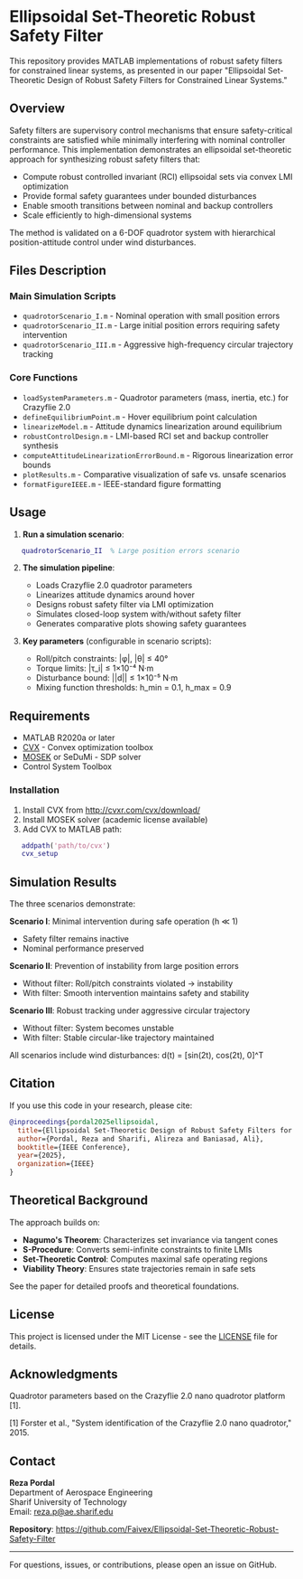 # Ellipsoidal Set-Theoretic Robust Safety Filter

This repository provides MATLAB implementations of robust safety filters for constrained linear systems, as presented in our paper "Ellipsoidal Set-Theoretic Design of Robust Safety Filters for Constrained Linear Systems."

## Overview

Safety filters are supervisory control mechanisms that ensure safety-critical constraints are satisfied while minimally interfering with nominal controller performance. This implementation demonstrates an ellipsoidal set-theoretic approach for synthesizing robust safety filters that:

- Compute robust controlled invariant (RCI) ellipsoidal sets via convex LMI optimization
- Provide formal safety guarantees under bounded disturbances
- Enable smooth transitions between nominal and backup controllers
- Scale efficiently to high-dimensional systems

The method is validated on a 6-DOF quadrotor system with hierarchical position-attitude control under wind disturbances.

## Files Description

### Main Simulation Scripts
- `quadrotorScenario_I.m` - Nominal operation with small position errors
- `quadrotorScenario_II.m` - Large initial position errors requiring safety intervention
- `quadrotorScenario_III.m` - Aggressive high-frequency circular trajectory tracking

### Core Functions
- `loadSystemParameters.m` - Quadrotor parameters (mass, inertia, etc.) for Crazyflie 2.0
- `defineEquilibriumPoint.m` - Hover equilibrium point calculation
- `linearizeModel.m` - Attitude dynamics linearization around equilibrium
- `robustControlDesign.m` - LMI-based RCI set and backup controller synthesis
- `computeAttitudeLinearizationErrorBound.m` - Rigorous linearization error bounds
- `plotResults.m` - Comparative visualization of safe vs. unsafe scenarios
- `formatFigureIEEE.m` - IEEE-standard figure formatting


## Usage

1. **Run a simulation scenario**:
```matlab
   quadrotorScenario_II  % Large position errors scenario
```

2. **The simulation pipeline**:
   - Loads Crazyflie 2.0 quadrotor parameters
   - Linearizes attitude dynamics around hover
   - Designs robust safety filter via LMI optimization
   - Simulates closed-loop system with/without safety filter
   - Generates comparative plots showing safety guarantees

3. **Key parameters** (configurable in scenario scripts):
   - Roll/pitch constraints: |φ|, |θ| ≤ 40°
   - Torque limits: |τ_i| ≤ 1×10⁻⁴ N·m
   - Disturbance bound: ||d|| ≤ 1×10⁻⁵ N·m
   - Mixing function thresholds: h_min = 0.1, h_max = 0.9

## Requirements

- MATLAB R2020a or later
- [CVX](http://cvxr.com/cvx/) - Convex optimization toolbox
- [MOSEK](https://www.mosek.com/) or SeDuMi - SDP solver
- Control System Toolbox

### Installation
1. Install CVX from http://cvxr.com/cvx/download/
2. Install MOSEK solver (academic license available)
3. Add CVX to MATLAB path:
```matlab
   addpath('path/to/cvx')
   cvx_setup
```

## Simulation Results

The three scenarios demonstrate:

**Scenario I**: Minimal intervention during safe operation (h ≪ 1)
- Safety filter remains inactive
- Nominal performance preserved

**Scenario II**: Prevention of instability from large position errors
- Without filter: Roll/pitch constraints violated → instability
- With filter: Smooth intervention maintains safety and stability

**Scenario III**: Robust tracking under aggressive circular trajectory
- Without filter: System becomes unstable
- With filter: Stable circular-like trajectory maintained

All scenarios include wind disturbances: d(t) = [sin(2t), cos(2t), 0]^T

## Citation

If you use this code in your research, please cite:
```bibtex
@inproceedings{pordal2025ellipsoidal,
  title={Ellipsoidal Set-Theoretic Design of Robust Safety Filters for Constrained Linear Systems},
  author={Pordal, Reza and Sharifi, Alireza and Baniasad, Ali},
  booktitle={IEEE Conference},
  year={2025},
  organization={IEEE}
}
```

## Theoretical Background

The approach builds on:
- **Nagumo's Theorem**: Characterizes set invariance via tangent cones
- **S-Procedure**: Converts semi-infinite constraints to finite LMIs
- **Set-Theoretic Control**: Computes maximal safe operating regions
- **Viability Theory**: Ensures state trajectories remain in safe sets

See the paper for detailed proofs and theoretical foundations.

## License

This project is licensed under the MIT License - see the [LICENSE](LICENSE) file for details.

## Acknowledgments

Quadrotor parameters based on the Crazyflie 2.0 nano quadrotor platform [1].

[1] Forster et al., "System identification of the Crazyflie 2.0 nano quadrotor," 2015.

## Contact

**Reza Pordal**  
Department of Aerospace Engineering  
Sharif University of Technology  
Email: reza.p@ae.sharif.edu

**Repository**: https://github.com/Faivex/Ellipsoidal-Set-Theoretic-Robust-Safety-Filter

---

For questions, issues, or contributions, please open an issue on GitHub.